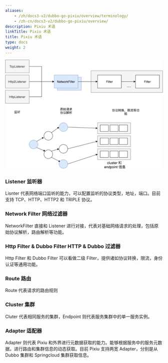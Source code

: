 ```yaml
---
aliases:
    - /zh/docs3-v2/dubbo-go-pixiu/overview/terminology/
    - /zh-cn/docs3-v2/dubbo-go-pixiu/overview/
description: Pixiu 术语
linkTitle: Pixiu 术语
title: Pixiu 术语
type: docs
weight: 2
---
```







![img](/imgs/pixiu/overview/terminology.png)

### Listener 监听器

Lisnter 代表网络端口监听的能力，可以配置监听的协议类型，地址，端口。目前支持 TCP、HTTP、HTTP2 和 TRIPLE 协议。

### Network Filter 网络过滤器

NetworkFilter 直接和 Listener 进行对接，代表对基础网络请求的处理，包括原始协议解析，路由解析等功能。

### Http Filter & Dubbo Filter HTTP & Dubbo 过滤器

Http Filter 和 Dubbo Filter 可以看做二级 Filter，提供诸如协议转换，限流，身份认证等通用功能。

### Route 路由

Route 代表请求的路由规则

### Cluster 集群

Cluter 代表相同服务的集群，Endpoint 则代表服务集群中的单一服务实例。

### Adapter 适配器

Adapter 则代表 Pixiu 和外界进行元数据获取的能力。能够根据服务中的服务元数据，进行路由和集群信息的动态获取。目前 Pixiu 支持两宽 Adapter，分别是从 Dubbo 集群和 Springcloud 集群获取信息。